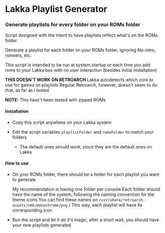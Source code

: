# Lakka Playlist Generator
### Generate playlists for every folder on your ROMs folder

Script designed with the intent to have playlists reflect what's on the ROMs folder

Generate a playlist for each folder on your ROMs folder, ignoring No-intro, romsets, etc.


This script is intended to be run at system startup or each time you add roms to your Lakka box with no user interaction (besides initial installation)

**THIS DOESN'T WORK ON RETROARCH**
Lakka autodetects which core to use for games on playlists
Regular Retroarch, however, doesn't seem to do that, as far as i tested

**NOTE:** This hasn't been tested with zipped ROMs

#### Installation

- Copy this script anywhere on your Lakka system

- Edit the script variables ```playlistFolder``` and ```romsFolder``` to match your folders

	- The default ones should work, since they are the default ones on Lakka

#### How to use

- On your ROMs folder, there should be a folder for each playlist you want to generate

	My recommendation is having one folder per console
	Each folder should have the name of the system, following the naming convention for the theme icons
	You can find these names on ```/usr/share/retroarch-assets/xmb/monochrome/png``` )
	This way, each playlist will have its corresponding icon

- Run the script and let it do it's magic, after a short wait, you should have your new playlists generated